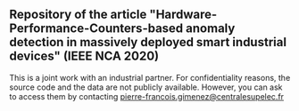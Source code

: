 ## Repository of the article "Hardware-Performance-Counters-based anomaly detection in massively deployed smart industrial devices" (IEEE NCA 2020)

This is a joint work with an industrial partner. For confidentiality reasons, the source code and the data are not publicly available. However, you can ask to access them by contacting pierre-francois.gimenez@centralesupelec.fr
